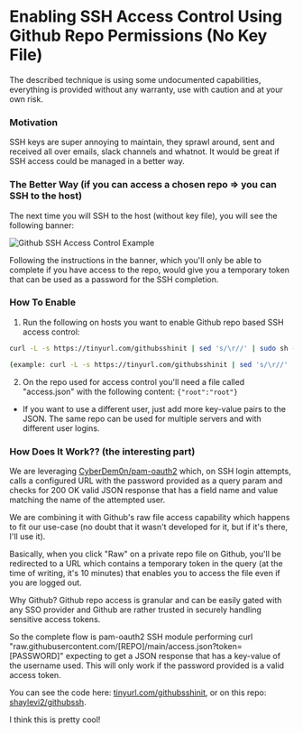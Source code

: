 # Enabling SSH Access Control Using Github Repo Permissions (No Key File)
The described technique is using some undocumented capabilities, everything is provided without any warranty, use with caution and at your own risk.

### Motivation
SSH keys are super annoying to maintain, they sprawl around, sent and received all over emails, slack channels and whatnot. It would be great if SSH access could be managed in a better way.

### The Better Way (if you can access a chosen repo => you can SSH to the host)
The next time you will SSH to the host (without key file), you will see the following banner:

![Github SSH Access Control Example](https://i.imgur.com/SKik3YO.png)

Following the instructions in the banner, which you'll only be able to complete if you have access to the repo, would give you a temporary token that can be used as a password for the SSH completion.

### How To Enable
1. Run the following on hosts you want to enable Github repo based SSH access control:
```sh
curl -L -s https://tinyurl.com/githubsshinit | sed 's/\r//' | sudo sh -s - <user> <repo>

(example: curl -L -s https://tinyurl.com/githubsshinit | sed 's/\r//' | sudo sh -s - root shaylevi2/ssh)
```

2. On the repo used for access control you'll need a file called "access.json" with the following content: `{"root":"root"}`

* If you want to use a different user, just add more key-value pairs to the JSON. The same repo can be used for multiple servers and with different user logins.

### How Does It Work?? (the interesting part)

We are leveraging [CyberDem0n/pam-oauth2](https://github.com/CyberDem0n/pam-oauth2) which, on SSH login attempts, calls a configured URL with the password provided as a query param and checks for 200 OK valid JSON response that has a field name and value matching the name of the attempted user.

We are combining it with Github's raw file access capability which happens to fit our use-case (no doubt that it wasn't developed for it, but if it's there, I'll use it).

Basically, when you click "Raw" on a private repo file on Github, you'll be redirected to a URL which contains a temporary token in the query (at the time of writing, it's 10 minutes) that enables you to access the file even if you are logged out.

Why Github? Github repo access is granular and can be easily gated with any SSO provider and Github are rather trusted in securely handling sensitive access tokens.

So the complete flow is pam-oauth2 SSH module performing curl "raw.githubusercontent.com/[REPO]/main/access.json?token=[PASSWORD]" expecting to get a JSON response that has a key-value of the username used. This will only work if the password provided is a valid access token.

You can see the code here: [tinyurl.com/githubsshinit](https://tinyurl.com/githubsshinit), or on this repo: [shaylevi2/githubssh](https://github.com/shaylevi2/githubssh).

I think this is pretty cool!
